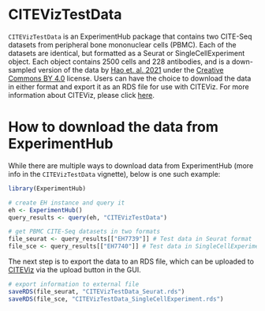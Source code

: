 # CITEVizTestData

`CITEVizTestData` is an ExperimentHub package that contains two CITE-Seq datasets from peripheral bone mononuclear cells (PBMC). Each of the datasets are identical, but formatted as a Seurat or SingleCellExperiment object. Each object contains 2500 cells and 228 antibodies, and is a down-sampled version of the data by [Hao et. al. 2021](https://www.sciencedirect.com/science/article/pii/S0092867421005833?via%3Dihub) under the [Creative Commons BY 4.0](https://www.google.com/url?sa=t&rct=j&q=&esrc=s&source=web&cd=&cad=rja&uact=8&ved=2ahUKEwjOjeLamN76AhWpATQIHQZhDPgQFnoECBEQAQ&url=https%3A%2F%2Fcreativecommons.org%2Flicenses%2Fby%2F4.0%2F&usg=AOvVaw28E0YDTT_NxJYfRVmipfeb) license. Users can have the choice to download the data in either format and export it as an RDS file for use with CITEViz. For more information about CITEViz, please click [here](https://github.com/maxsonBraunLab/CITEViz).

# How to download the data from ExperimentHub

While there are multiple ways to download data from ExperimentHub (more info in the `CITEVizTestData` vignette), below is one such example:

```R
library(ExperimentHub)

# create EH instance and query it
eh <- ExperimentHub()
query_results <- query(eh, "CITEVizTestData")

# get PBMC CITE-Seq datasets in two formats
file_seurat <- query_results[["EH7739"]] # Test data in Seurat format
file_sce <- query_results[["EH7740"]] # Test data in SingleCellExperiment format

```

The next step is to export the data to an RDS file, which can be uploaded to [CITEViz](https://github.com/maxsonBraunLab/CITEViz) via the upload button in the GUI.

```R
# export information to external file
saveRDS(file_seurat, "CITEVizTestData_Seurat.rds")
saveRDS(file_sce, "CITEVizTestData_SingleCellExperiment.rds")

```
